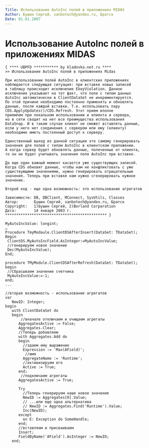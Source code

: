 ```yaml
---
Title: Использование AutoInc полей в приложениях MIDAS
Author: Бушин Сергей, sanbotech@yandex.ru, Братск
Date: 01.01.2007
---
```



Использование AutoInc полей в приложениях MIDAS
===============================================


    { **** UBPFD *********** by kladovka.net.ru ****
    >> Использование AutoInc полей в приложениях Midas
     
    При использовании полей AutoInc в клиентских приложениях 
    наблюдается следующая ситуация: при вставке новых записей 
    в таблицу происходит исключение EkeyViolation. Данное 
    исключение указывает на тот факт, что поле с типом данных 
    AutoInc автоматически в ClientDataSet не инкрементируется. 
    По этой причине необходимо постоянно применять и обновлять 
    данные, после каждой вставки. Т.е. использовать пару 
    CDS.ApplyUpdates()/CDS.Refresh. Этот прием вполне 
    приемлем при локальном использовании и клиента и сервера, 
    но в сети сводит на нет все преимущества использования 
    DataSnap. И в таком случае клиент не сможет вставлять данные, 
    если у него нет соединения с сервером или ему (клиенту) 
    необходимо иметь постоянный доступ к серверу. 
     
    Единственный выход из данной ситуации это самому генерировать 
    значения для полей с типом AutoInc в клиентском приложении. 
    А когда сервер будет обновлять данные, полеченные от клиента, 
    то он не будет учитывать значения поля AutoInc при вставке. 
     
    Да еще один важный момент касается уже существующих записей. 
    Когда CDS обновит данные, чтобы нам не конфликтовать с уже 
    существующими значениями, нужно генерировать отрицательные 
    значения. Теперь при вставке нам нужно сгенерировать нужное 
    значение.
     
    Второй код - еще одна возможность: это использование агрегатов
     
    Зависимости: DB, DBClient, MConnect, SysUtils, Classes
    Автор:       Бушин Сергей, sanbotech@yandex.ru, Братск
    Copyright:   1)Бушин Сергей, 2)Borland Corparation
    Дата:        14 января 2003 г.
    ********************************************** }
     
    MyAutoIncValue: longint;
    …
    Procedure TmyModaule.ClientDSAfterInsert(DataSet: TDataSet);
    Begin
     ClientDS.MyAutoIncField.AsInteger:=MyAutoIncValue;
     //генерируем новое значение
     Dec(MyAutoIncValue);
    End;
     
    procedure TMyModule.ClientDSAfterRefresh(DataSet: TDataSet);
    begin
     //Сбрасываем значение счетчика
     MyAutoIncValue:=-1;
    end;
    ...
     
    //вторая возможность - использование агрегатов
    var
       NewID: Integer;
    begin
       with ClientDataSet do 
       begin
           //вначале отключаем и очищаем агрегаты
          AggregatesActive := False;
          Aggregates.Clear;
          //Теперь добавляем 
          with Aggregates.Add do
          begin
            //здаем ему выражение
            Expression := 'Max(AField)';
             //имя 
            AggregateName := 'Runtime';
            //активизируем его
            Active := True;
          end;
           //подключаем агрегаты 
          AggregatesActive := True;
     
          Try
            //Теперь генерируем наше новое значение 
            NewID := Aggregates[0].Value; 
            // ...или еще одна альтернатива
            // NewID := Aggregates.Find('Runtime').Value;
            Inc(NewID);
          except
            on E: Exception do SomeHandle; 
          end;
          //вставляем и присваиваем
          Insert;
          FieldByName('AField').AsInteger := NewID;
       end;
